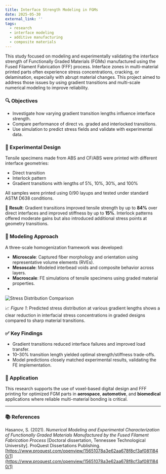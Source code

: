 ```yaml
---
title: Interface Strength Modeling in FGMs
date: 2025-05-30
external_link: ''
tags:
  - research
  - interface modeling
  - additive manufacturing
  - composite materials
---
```


This study focused on modeling and experimentally validating the interface strength of Functionally Graded Materials (FGMs) manufactured using the Fused Filament Fabrication (FFF) process. Interface zones in multi-material printed parts often experience stress concentrations, cracking, or delamination, especially with abrupt material changes. This project aimed to address those issues by using gradient transitions and multi-scale numerical modeling to improve reliability.

<!--more-->

### 🔍 Objectives
- Investigate how varying gradient transition lengths influence interface strength.
- Compare performance of direct vs. graded and interlocked transitions.
- Use simulation to predict stress fields and validate with experimental data.

### 🧪 Experimental Design
Tensile specimens made from ABS and CF/ABS were printed with different interface geometries:
- Direct transition
- Interlock pattern
- Gradient transitions with lengths of 5%, 10%, 30%, and 100%

All samples were printed using 0/90 layups and tested under standard ASTM D638 conditions.

📌 **Result**: Gradient transitions improved tensile strength by up to **84%** over direct interfaces and improved stiffness by up to **15%**. Interlock patterns offered moderate gains but also introduced additional stress points at geometry transitions.

### 🧠 Modeling Approach
A three-scale homogenization framework was developed:

- **Microscale**: Captured fiber morphology and orientation using representative volume elements (RVEs).
- **Mesoscale**: Modeled interbead voids and composite behavior across layers.
- **Macroscale**: FE simulations of tensile specimens using graded material properties.
- 
![Stress Distribution Comparison](https://lh3.googleusercontent.com/JJkLIAQE5nPRbuSHaRMmz1zgrbJN0zhO-1fbr3hr419IDspcQH-zXcYUXrWNmMPuD9Jo6TVJqVHqXzDebUGKw4uy_5Ac7u0Y2yTUNJaiCOE9tK9uoQ5qBkWeprGRduyiiTliNZWMUSi8S4erU7iDuGtfOGRYu69MR7ngAlCR4NnTYnTNa231-A=w1280)

📈 *Figure 1*: Predicted stress distribution at various gradient lengths shows a clear reduction in interfacial stress concentrations in graded designs compared to sharp material transitions.

### ✅ Key Findings
- Gradient transitions reduced interface failures and improved load transfer.
- 10–30% transition length yielded optimal strength/stiffness trade-offs.
- Model predictions closely matched experimental results, validating the FE implementation.

### 🧪 Application
This research supports the use of voxel-based digital design and FFF printing for optimized FGM parts in **aerospace**, **automotive**, and **biomedical** applications where reliable multi-material bonding is critical.

---

### 📚 References

Hasanov, S. (2021). *Numerical Modeling and Experimental Characterization of Functionally Graded Materials Manufactured by the Fused Filament Fabrication Process* [Doctoral dissertation, Tennessee Technological University]. ProQuest Dissertations Publishing.  
[https://www.proquest.com/openview/15651078a3e62aa678f8cf3af0811840/1](https://www.proquest.com/openview/15651078a3e62aa678f8cf3af0811840/1)
